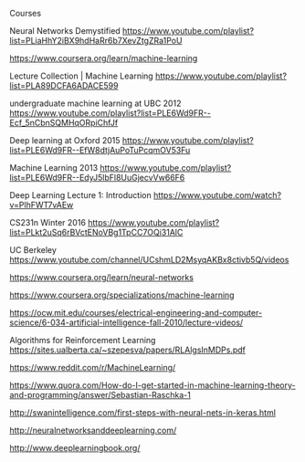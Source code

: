 Courses

Neural Networks Demystified
https://www.youtube.com/playlist?list=PLiaHhY2iBX9hdHaRr6b7XevZtgZRa1PoU

https://www.coursera.org/learn/machine-learning

Lecture Collection | Machine Learning
https://www.youtube.com/playlist?list=PLA89DCFA6ADACE599

undergraduate machine learning at UBC 2012
https://www.youtube.com/playlist?list=PLE6Wd9FR--Ecf_5nCbnSQMHqORpiChfJf

Deep learning at Oxford 2015
https://www.youtube.com/playlist?list=PLE6Wd9FR--EfW8dtjAuPoTuPcqmOV53Fu

Machine Learning 2013
https://www.youtube.com/playlist?list=PLE6Wd9FR--EdyJ5lbFl8UuGjecvVw66F6

Deep Learning Lecture 1: Introduction
https://www.youtube.com/watch?v=PlhFWT7vAEw

CS231n Winter 2016
https://www.youtube.com/playlist?list=PLkt2uSq6rBVctENoVBg1TpCC7OQi31AlC

UC Berkeley
https://www.youtube.com/channel/UCshmLD2MsyqAKBx8ctivb5Q/videos

https://www.coursera.org/learn/neural-networks

https://www.coursera.org/specializations/machine-learning

https://ocw.mit.edu/courses/electrical-engineering-and-computer-science/6-034-artificial-intelligence-fall-2010/lecture-videos/

Algorithms for Reinforcement Learning
https://sites.ualberta.ca/~szepesva/papers/RLAlgsInMDPs.pdf

https://www.reddit.com/r/MachineLearning/

https://www.quora.com/How-do-I-get-started-in-machine-learning-theory-and-programming/answer/Sebastian-Raschka-1

http://swanintelligence.com/first-steps-with-neural-nets-in-keras.html

http://neuralnetworksanddeeplearning.com/

http://www.deeplearningbook.org/

